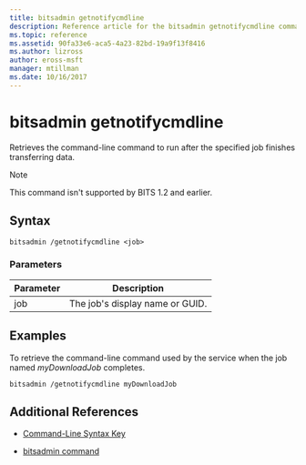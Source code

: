 ```yaml
---
title: bitsadmin getnotifycmdline
description: Reference article for the bitsadmin getnotifycmdline command, which retrieves the command-line command that is run when the job finishes transferring data.
ms.topic: reference
ms.assetid: 90fa33e6-aca5-4a23-82bd-19a9f13f8416
ms.author: lizross
author: eross-msft
manager: mtillman
ms.date: 10/16/2017
---
```


# bitsadmin getnotifycmdline

Retrieves the command-line command to run after the specified job finishes transferring data.

> [!NOTE]
> This command isn't supported by BITS 1.2 and earlier.

## Syntax

```
bitsadmin /getnotifycmdline <job>
```

### Parameters

| Parameter | Description |
| -------------- | -------------- |
| job | The job's display name or GUID. |

## Examples

To retrieve the command-line command used by the service when the job named *myDownloadJob* completes.

```
bitsadmin /getnotifycmdline myDownloadJob
```

## Additional References

- [Command-Line Syntax Key](command-line-syntax-key.md)

- [bitsadmin command](bitsadmin.md)
